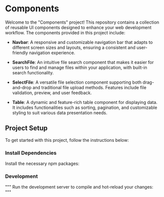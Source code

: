 # Components

Welcome to the "Components" project! This repository contains a collection of reusable UI components designed to enhance your web development workflow. The components provided in this project include:

- **Navbar**: A responsive and customizable navigation bar that adapts to different screen sizes and layouts, ensuring a consistent and user-friendly navigation experience.
  
- **SearchFile**: An intuitive file search component that makes it easier for users to find and manage files within your application, with built-in search functionality.

- **SelectFile**: A versatile file selection component supporting both drag-and-drop and traditional file upload methods. Features include file validation, preview, and user feedback.

- **Table**: A dynamic and feature-rich table component for displaying data. It includes functionalities such as sorting, pagination, and customizable styling to suit various data presentation needs.

## Project Setup

To get started with this project, follow the instructions below:

### Install Dependencies

Install the necessary npm packages:



### Development

"""
Run the development server to compile and hot-reload your changes:
"""
